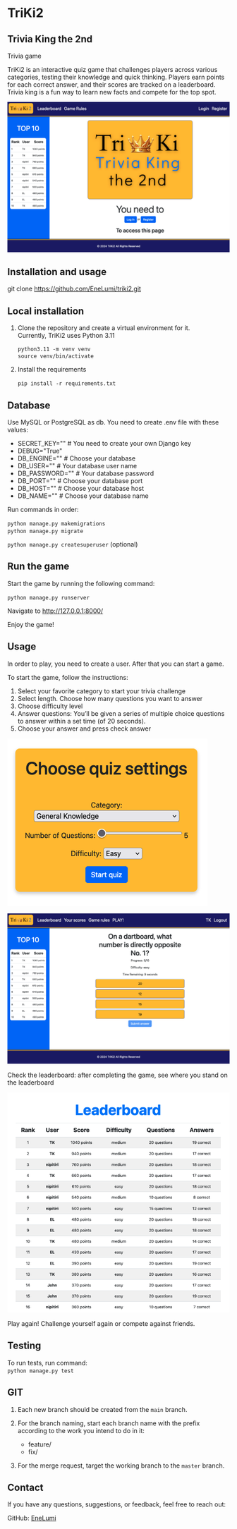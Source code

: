 # TriKi2
## Trivia King the 2nd
Trivia game

TriKi2 is an interactive quiz game that challenges players across various categories, testing their knowledge and quick thinking. Players earn points for each correct answer, and their scores are tracked on a leaderboard. Trivia king is a fun way to learn new facts and compete for the top spot. 

![demo image](1.png)

## Installation and usage

git clone https://github.com/EneLumi/triki2.git

## Local installation

1. Clone the repository and create a virtual environment for it.<br/>
   Currently, TriKi2 uses Python 3.11

       python3.11 -m venv venv
       source venv/bin/activate


2. Install the requirements
   
      `pip install -r requirements.txt`


## Database

Use MySQL or PostgreSQL as db.
You need to create .env file with these values:

* SECRET_KEY="" # You need to create your own Django key
* DEBUG="True"
* DB_ENGINE="" # Choose your database
* DB_USER="" # Your database user name
* DB_PASSWORD="" # Your database password 
* DB_PORT="" # Choose your database port 
* DB_HOST="" # Choose your database host 
* DB_NAME="" # Choose your database name


Run commands in order: 

   `python manage.py makemigrations`   
   `python manage.py migrate`

   `python manage.py createsuperuser` (optional)
   
## Run the game

Start the game by running the following command:

`python manage.py runserver`

Navigate to http://127.0.0.1:8000/ 

Enjoy the game!

## Usage

In order to play, you need to create a user. After that you can start a game.

To start the game, follow the instructions:
1. Select your favorite category to start your trivia challenge
3. Select length. Choose how many questions you want to answer
4. Choose difficulty level
5. Answer questions: You’ll be given a series of multiple choice questions to answer within a set time (of 20 seconds). 
6. Choose your answer and press check answer

![demo image](/2.png)

![demo image](/3.png)

Check the leaderboard: after completing the game, see where you stand on the leaderboard

![demo image](/4.png)

Play again! Challenge yourself again or compete against friends.

## Testing

To run tests, run command:<br/>
   `python manage.py test`

## GIT

1. Each new branch should be created from the `main` branch.

2. For the branch naming, start each branch name with the prefix according to the work you intend to do in it:

    - feature/
    - fix/

3. For the merge request, target the working branch to the `master` branch.

## Contact

If you have any questions, suggestions, or feedback, feel free to reach out:

GitHub: [EneLumi](https://github.com/EneLumi/triki2)

